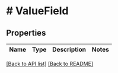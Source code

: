 # # ValueField

## Properties

Name | Type | Description | Notes
------------ | ------------- | ------------- | -------------


[[Back to API list]](../../README.md#endpoints) [[Back to README]](../../README.md)
